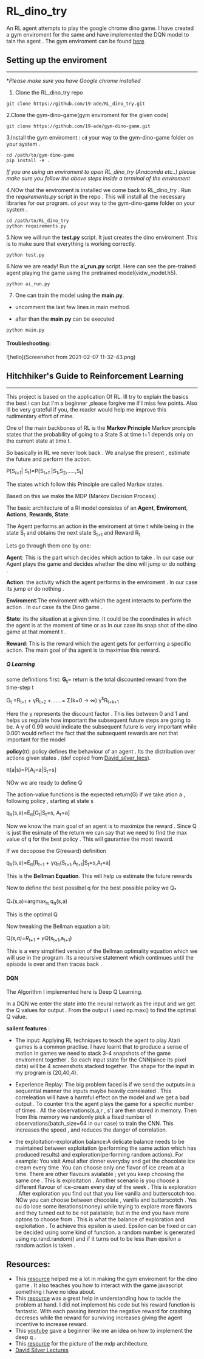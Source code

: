 # RL_dino_try
An RL agent attempts to play the google chrome dino game. I have created a gym enviroment for the same and have implemented the DQN model to tain the agent . The gym 
enviroment can be found [here](https://github.com/19-ade/gym-dino-game)


## Setting up the enviroment
------------------------------------------------------------------------
**Please make sure you have Google chrome installed*

1. Clone the RL_dino_try repo


```
git clone https://github.com/19-ade/RL_dino_try.git
```

2.Clone the gym-dino-game(gym enviroment for the given code)


```
git clone https://github.com/19-ade/gym-dino-game.git
```
3.Install the gym enviroment :
```cd``` your way to the gym-dino-game folder on your system . 


```
cd /path/to/gym-dino-game
pip install -e .

```

*If you are using an enviroment to open RL_dino_try (Anaconda etc..) please make sure you follow the above steps inside a terminal of the enviroment*

4.NOw that the enviroment is installed we come back to RL_dino_try . Run the *requirements.py* script in the repo . This will install all the necessary libraries 
for our program.
```cd``` your way to the gym-dino-game folder on your system . 

```
cd /path/to/RL_dino_try
python requirements.py

```


5.Now we will run the **test.py** script. It just creates the dino enviroment .This is to make sure that everything is working correctly.

```
python test.py

```

6.Now we are ready!  Run the  **ai_run.py** script. Here  can see the pre-trained agent playing the game using the pretrained model(vidw_model.h5).

```
python ai_run.py

```

7. One can train the model using the **main.py**. 

- uncomment the last few lines in main method.


- after than the **main.py** can be executed
```
python main.py

```




#### Troubleshooting:
![hello](Screenshot from 2021-02-07 11-32-43.png)






















## Hitchhiker's Guide to Reinforcement Learning
----------------------------------------------------------------
This project is based on the application Of RL. Ill try to explain the basics the best i can but I'm  a beginner ,please forgive me if I miss few points. Also Ill be very grateful if you, the reader would help me improve this rudimentary effort of mine.

One of the main backbones of RL is the **Markov Principle**
Markov pronciple states that the probability of going to a State S at time t+1 depends only on the current state at time t. 


So basically in RL we never look back . We analyse the present , estimate the future and perform the action.


P[S<sub>_t+1_</sub>| S<sub>t</sub>]=P[S<sub>_t+1_</sub> |S<sub>1</sub>,S<sub>2</sub>,.....,S<sub>t</sub>]
  
The states which follow this Principle are called Markov states.

Based on this we make the MDP (Markov Decision Process) . 

The basic architecture of a Rl model consistes of an **Agent**, **Enviroment**, **Actions**, **Rewards**, **State**.


The Agent performs an action in the enviroment at time t while being in the state S<sub>t</sub> and obtains the next state S<sub>t+1</sub> and Reward R<sub>t</sub>


Lets go through them one by one:

**Agent**: This is the part which decides which action to take . In our case our Agent plays the game and decides whether the dino will jump or do nothing . 

**Action**: the activity which the agent performs in the enviroment . In our case its jump or do nothing . 

**Enviroment**:The enviroment with which the agent interacts to perform the action . In our case its the Dino game . 

**State**: its the situation at a given time. It could be the coordinates in which the agent is at the moment of time or as In our case its snap shot of the dino game at that moment t .

**Reward**: This is the reward which the agent gets for performing a specific action. The main goal of tha agent is to maximise this reward. 

##### Q Learning

some definitions first:
**G<sub>t</sub>**= return is the total discounted reward from the time-step t


G<sub>t</sub> =R<sub>t+1</sub> + 	γR<sub>t+2</sub> +.......=  Σ(k=0 -> ∞) γ<sup>k</sup>R<sub>t+k+1</sub>

Here the γ represents the discount factor . This lies between 0 and 1 and helps us regulate how important the subsequent future steps are going to be. A γ of 0.99 would indicate the subsequent future is very important while
0.001 would reflect the fact that the subsequent rewards are not that important for the model


**policy**(π): policy defines the behaviour of an agent . Its the distribution over actions given states . (def copied from [David_silver_lecs](https://youtu.be/lfHX2hHRMVQ)). 

π(a|s)=P[A<sub>t</sub>=a|S<sub>t</sub>=s]

NOw we are ready to define Q 

The action-value functions is the expected return(G) if we take ation a , following policy , starting at state s

q<sub>π</sub>(s,a)=E<sub>π</sub>[G<sub>t</sub>|S<sub>t</sub>=s, A<sub>t</sub>=a]

Now we know the main goal of an agent is to maximize the reward . Since Q is just the esimate of the return we can say that we need to find the max value of q for the best policy . This will gaurantee the most reward.

If we decopose the G(reward) definition 

q<sub>π</sub>(s,a)=E<sub>π</sub>[R<sub>t+1</sub> + γq<sub>π</sub>(S<sub>t+1</sub>,A<sub>t+1</sub>|S<sub>t</sub>=s,A<sub>t</sub>=a]

This is the **Bellman Equation**. This will help us estimate the future rewards 

Now to define the best possibel q for the best possible policy we Q<sub>*</sub>


Q<sub>*</sub>(s,a)=argmax<sub>π</sub>
q<sub>π</sub>(s,a)

This is the optimal Q

Now tweaking the Bellman equation a bit:

Q<sub>*</sub>(s,a)=R<sub>t+1</sub> + γQ<sub>*</sub>(s<sub>t+1</sub>,a<sub>t+1</sub>)


This is a very simplified version of the Bellman optimality equation which we will use in the program. Its a recursive statement which contimues until the episode is over and then traces back .


#### DQN

The Algorithm I implemented here is Deep Q Learning.

In a DQN we enter the state into the neural network as the input and we get the Q values for output . From the output I used np.max() to find the optimal Q value.


**sailent features** :
- The input: Applying RL techniques to teach the agent to play Atari games is a common practise. I have learnt that to produce a sense of motion in games we need to stack 3-4 snapshots of the game enviroment together . So each input state for the CNN(since its pixel data) will be 4 screenshots stacked together. The shape for the input in my program is (20,40,4). 


- Experience Replay: The big problem faced is if we send the outputs in a sequential manner the inputs maybe heavily correleated . This correleation will have a harmful effect on the model and we get a bad output . To counter this the agent plays the game for a specific number of times . All the observations(s,a,r , s') are then stored in memory. Then from this memory we randomly pick a fixed number of observations(batch_size=64 in our case) to train the CNN. This increases the speed , and reduces the danger of correlation.

- the exploitation-exploration balance:A delicate balance needs to be maintained between exploitation (performing the same action which has produced results) and exploration(performing random actions). For example: You visit Amul after dinner everyday and get the chocolate ice cream every time .You can choose only one flavor of ice cream at a time. There are other flavours avialable ; yet you keep choosing the same one . This is exploitation . Another scenario is you choose a different flavour of ice-cream every day of the week . This is exploration . After exploration you find out that you like vanilla and butterscotch too. NOw you can choose between chocolate , vanilla and butterscotch . Yes ou do lose some iterations(money) while trying to explore more flavors and they turned out to be not palatable; but in the end you have more optons to choose from . This is what the balance of exploration and exploitation . To achieve this epsilon is used. Epsilon can be fixed or can be decided using some kind of function. a random number is generated using np.rand.random() and if it turns out to be less than epsilon a random action is taken . 


## Resources:
- This [resource](https://www.advisori.de/a-headless-gym-enviroment-for-every-browser-game/) helped me a lot in making the gym enviroment for the dino game . It also teaches you how to interact with the game javascript something i have no idea about.
- This [resource](https://medium.com/acing-ai/how-i-build-an-ai-to-play-dino-run-e37f37bdf153) was a great help in understanding how to tackle the problem at hand. I did not implement his code but his reward function is fantastic. With each passing iteration the negative reward for crashing decreses while the reward for surviving increases giving the agent incentive to increase reward.
-  This [youtube](https://youtu.be/wYIiMH1cIis) gave a beginner like me an idea on how to implement the deep q .
- This [resource](https://lilianweng.github.io/lil-log/2018/02/19/a-long-peek-into-reinforcement-learning.html) for the picture of the mdp architecture.
- [David Silver Lectures](https://www.youtube.com/watch?v=2pWv7GOvuf0&list=PLzuuYNsE1EZAXYR4FJ75jcJseBmo4KQ9-)























